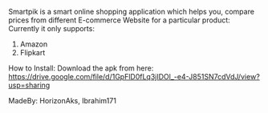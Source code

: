 Smartpik is a smart online shopping application which helps you, compare prices from different E-commerce Website for a particular product:
Currently it only supports:
1. Amazon
2. Flipkart

How to Install:
Download the apk from here:
https://drive.google.com/file/d/1GpFlD0fLq3jIDOl_-e4-J851SN7cdVdJ/view?usp=sharing

MadeBy: HorizonAks, Ibrahim171
